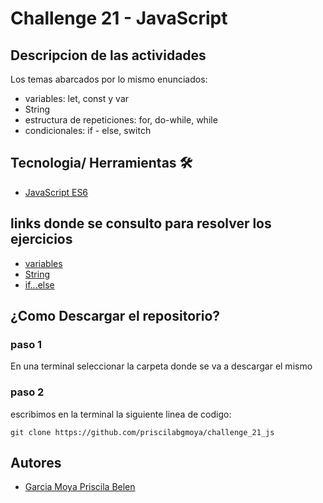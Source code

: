 # Challenge 21 - JavaScript

## Descripcion de las actividades 
Los temas abarcados por lo mismo enunciados: 
- variables: let, const y var
- String
- estructura de repeticiones: for, do-while, while
- condicionales: if - else, switch

## Tecnologia/ Herramientas 🛠️
- [JavaScript ES6](https://developer.mozilla.org/es/docs/Web/JavaScript)

## links donde se consulto para resolver los ejercicios
- [variables](https://developer.mozilla.org/es/docs/Learn/JavaScript/First_steps/Variables)
- [String](https://developer.mozilla.org/es/docs/Web/JavaScript/Reference/Global_Objects/String)
- [if...else](https://developer.mozilla.org/es/docs/Web/JavaScript/Reference/Statements/if...else)

## ¿Como Descargar el repositorio?
### paso 1 
En una terminal seleccionar la carpeta donde se va a descargar el mismo
### paso 2 
escribimos en la terminal la siguiente linea de codigo: 
```
git clone https://github.com/priscilabgmoya/challenge_21_js
```
## Autores 
- [Garcia Moya Priscila Belen](https://github.com/priscilabgmoya)